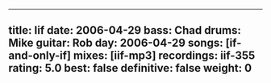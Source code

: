 
---
title: Iif
date: 2006-04-29
bass:	Chad
drums:	Mike
guitar:	Rob
day: 2006-04-29
songs: [if-and-only-if]
mixes: [iif-mp3]
recordings: iif-355
rating: 5.0
best: false
definitive: false
weight: 0
---
